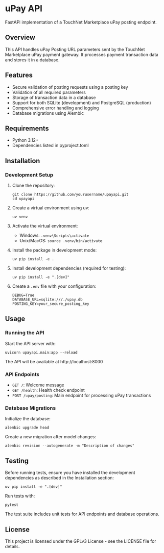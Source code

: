 # uPay API

FastAPI implementation of a TouchNet Marketplace uPay posting endpoint.

## Overview

This API handles uPay Posting URL parameters sent by the TouchNet Marketplace uPay payment gateway. It processes payment transaction data and stores it in a database.

## Features

- Secure validation of posting requests using a posting key
- Validation of all required parameters
- Storage of transaction data in a database
- Support for both SQLite (development) and PostgreSQL (production)
- Comprehensive error handling and logging
- Database migrations using Alembic

## Requirements

- Python 3.12+
- Dependencies listed in pyproject.toml

## Installation

### Development Setup

1. Clone the repository:
   ```
   git clone https://github.com/yourusername/upayapi.git
   cd upayapi
   ```

2. Create a virtual environment using uv:
   ```
   uv venv
   ```

3. Activate the virtual environment:
   - Windows: `.venv\Scripts\activate`
   - Unix/MacOS: `source .venv/bin/activate`

4. Install the package in development mode:
   ```
   uv pip install -e .
   ```

5. Install development dependencies (required for testing):
   ```
   uv pip install -e ".[dev]"
   ```

6. Create a `.env` file with your configuration:
   ```
   DEBUG=True
   DATABASE_URL=sqlite:///./upay.db
   POSTING_KEY=your_secure_posting_key
   ```

## Usage

### Running the API

Start the API server with:

```
uvicorn upayapi.main:app --reload
```

The API will be available at http://localhost:8000

### API Endpoints

- `GET /`: Welcome message
- `GET /health`: Health check endpoint
- `POST /upay/posting`: Main endpoint for processing uPay transactions

### Database Migrations

Initialize the database:

```
alembic upgrade head
```

Create a new migration after model changes:

```
alembic revision --autogenerate -m "Description of changes"
```

## Testing

Before running tests, ensure you have installed the development dependencies as described in the Installation section:

```
uv pip install -e ".[dev]"
```

Run tests with:

```
pytest
```

The test suite includes unit tests for API endpoints and database operations.

## License

This project is licensed under the GPLv3 License - see the LICENSE file for details.
